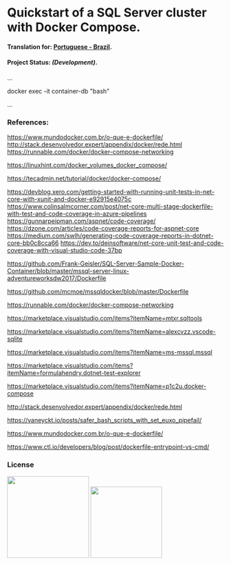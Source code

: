 
# Quickstart of a SQL Server cluster with Docker Compose.

#### Translation for: **[Portuguese - Brazil](https://github.com/alisonbuss/quickstart-mssql/blob/master/README_LANG_PT-BR.md)**.

#### Project Status: *(Development)*.

...


docker exec -it container-db "bash"

...




### References:


https://www.mundodocker.com.br/o-que-e-dockerfile/
http://stack.desenvolvedor.expert/appendix/docker/rede.html
https://runnable.com/docker/docker-compose-networking

https://linuxhint.com/docker_volumes_docker_compose/


https://tecadmin.net/tutorial/docker/docker-compose/

https://devblog.xero.com/getting-started-with-running-unit-tests-in-net-core-with-xunit-and-docker-e92915e4075c
https://www.colinsalmcorner.com/post/net-core-multi-stage-dockerfile-with-test-and-code-coverage-in-azure-pipelines
https://gunnarpeipman.com/aspnet/code-coverage/
https://dzone.com/articles/code-coverage-reports-for-aspnet-core
https://medium.com/swlh/generating-code-coverage-reports-in-dotnet-core-bb0c8cca66
https://dev.to/deinsoftware/net-core-unit-test-and-code-coverage-with-visual-studio-code-37bp

https://github.com/Frank-Geisler/SQL-Server-Sample-Docker-Container/blob/master/mssql-server-linux-adventureworksdw2017/Dockerfile

https://github.com/mcmoe/mssqldocker/blob/master/Dockerfile

https://runnable.com/docker/docker-compose-networking



https://marketplace.visualstudio.com/items?itemName=mtxr.sqltools

https://marketplace.visualstudio.com/items?itemName=alexcvzz.vscode-sqlite

https://marketplace.visualstudio.com/items?itemName=ms-mssql.mssql


https://marketplace.visualstudio.com/items?itemName=formulahendry.dotnet-test-explorer

https://marketplace.visualstudio.com/items?itemName=p1c2u.docker-compose



http://stack.desenvolvedor.expert/appendix/docker/rede.html

https://vaneyckt.io/posts/safer_bash_scripts_with_set_euxo_pipefail/

https://www.mundodocker.com.br/o-que-e-dockerfile/

https://www.ctl.io/developers/blog/post/dockerfile-entrypoint-vs-cmd/





### License

[<img width="190" src="https://raw.githubusercontent.com/alisonbuss/my-licenses/master/files/logo-open-source-550x200px.png">](https://opensource.org/licenses)
[<img width="166" src="https://raw.githubusercontent.com/alisonbuss/my-licenses/master/files/icon-license-mit-500px.png">](https://github.com/alisonbuss/quickstart-mssql/blob/master/LICENSE)
